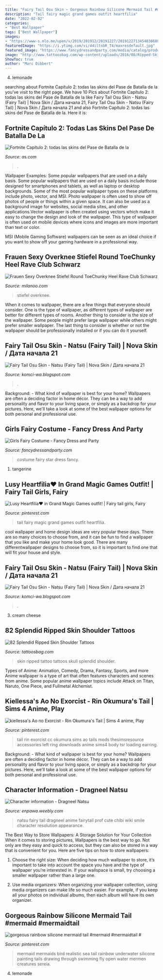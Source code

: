 ```yaml
---
title: "Fairy Tail Osu Skin ~ Gorgeous Rainbow Silicone Mermaid Tail #mermaid #mermaidtail #"
description: "Tail fairy magic grand games outfit heartfilia"
date: "2022-02-02"
categories:
- "Best Wallpaper"
tags: ["Best Wallpaper"]
images:
- "https://www-s.mlo.me/upen/v/2019/201912/20191227/201912271345403668811.jpg"
featuredImage: "https://i.ytimg.com/vi/44iltnbR_T4/maxresdefault.jpg"
featured_image: "https://www.fancydressandparty.com/media/catalog/product/g/i/girls-star-fairy-costume-and-wings-1_1.jpg"
image: "http://www.tattoosbag.com/wp-content/uploads/2016/08/Ripped-Skin-Skull-Tattoo-rs1472.jpg"
ShowToc: true
author: "Marc Dibbert"
---
```



4. lemonade 

	

		
searching about Fortnite Capítulo 2: todas las skins del Pase de Batalla de la you've visit to the right page. We have 10 Pics about Fortnite Capítulo 2: todas las skins del Pase de Batalla de la like Fairy Tail Osu Skin - Natsu (Fairy Tail) | Nova Skin / Дата начала 21, Fairy Tail Osu Skin - Natsu (Fairy Tail) | Nova Skin / Дата начала 21 and also Fortnite Capítulo 2: todas las skins del Pase de Batalla de la. Here it is:
		
    
## Fortnite Capítulo 2: Todas Las Skins Del Pase De Batalla De La

<img loading=lazy src="https://as01.epimg.net/meristation/imagenes/2019/10/15/noticias/1571149596_716174_1571149829_portada_normal.jpg" onerror="this.onerror=null;this.src='https://tse4.mm.bing.net/th?id=OIP.3oLaRXoxrtNIPqKk2QtGiwHaEK&amp;pid=15.1';" alt="Fortnite Capítulo 2: todas las skins del Pase de Batalla de la">

_Source: as.com_

>. 

	

Wallpaper Examples: Some popular wallpapers that are used on a daily basis.
Some popular wallpapers that are used on a daily basis include those designed for smartphones and tablets, as well as laptop or desktop backgrounds. Some of the most popular wallpaper types on these platforms include photo, vector, and MSI. 
Photo wallpaper is often used to show off photos of people or things within a given space. It can also be used as a background image for websites, social media sites, and other applications.Vector wallpaper is often created using vectors which make it easy to change the design and look of the wallpaper. This type of wallpaper is often used on mobile devices where icons and images are more important than text or color. 

MSI (Mobile Gaming Software) wallpapers can be seen as an ideal choice if you want to show off your gaming hardware in a professional way.

    
## Frauen Sexy Overknee Stiefel Round ToeChunky Heel Rave Club Schwarz

<img loading=lazy src="https://www-s.mlo.me/upen/v/2019/201912/20191227/201912271345403668811.jpg" onerror="this.onerror=null;this.src='https://tse2.mm.bing.net/th?id=OIP.FKh9tt70r91hbF_XvRp86AHaJ4&amp;pid=15.1';" alt="Frauen Sexy Overknee Stiefel Round ToeChunky Heel Rave Club Schwarz">

_Source: milanoo.com_

>stiefel overknee. 

	

When it comes to wallpaper, there are a few things that everyone should consider. One is the type of wallpaper, as different types of wallpaper are better for different types of rooms. Another thing to consider is the size of the wallpaper. Some people might prefer large wallpaper while others might prefer smaller wallpaper. The last thing to consider is whether or not the wallpaper should be professionally installed or if you can do it yourself.

    
## Fairy Tail Osu Skin - Natsu (Fairy Tail) | Nova Skin / Дата начала 21

<img loading=lazy src="https://i.ytimg.com/vi/44iltnbR_T4/maxresdefault.jpg" onerror="this.onerror=null;this.src='https://tse2.mm.bing.net/th?id=OIP.ncB05mB1vS5shAn7sD3d2gHaEK&amp;pid=15.1';" alt="Fairy Tail Osu Skin - Natsu (Fairy Tail) | Nova Skin / Дата начала 21">

_Source: komci-wa.blogspot.com_

>. 

	

Background: - What kind of wallpaper is best for your home?
Wallpapers are often a deciding factor in home décor. They can be a way to add personality and flavor to your living space, or simply as a backdrop for your pictures. Here, we'll take a look at some of the best wallpaper options for both personal and professional use.

    
## Girls Fairy Costume - Fancy Dress And Party

<img loading=lazy src="https://www.fancydressandparty.com/media/catalog/product/g/i/girls-star-fairy-costume-and-wings-1_1.jpg" onerror="this.onerror=null;this.src='https://tse1.mm.bing.net/th?id=OIP.bhsO2u6Ksnm4g8B8ZdtKQQHaJ4&amp;pid=15.1';" alt="Girls Fairy Costume - Fancy Dress and Party">

_Source: fancydressandparty.com_

>costume fairy star dress fancy. 

	

1. tangerine 

    
## Lusy Heartfilia♥ In Grand Magic Games Outfit! | Fairy Tail Girls, Fairy

<img loading=lazy src="https://i.pinimg.com/736x/dd/88/d0/dd88d01df49d22df3ad29c515a47b1a7.jpg" onerror="this.onerror=null;this.src='https://tse1.mm.bing.net/th?id=OIP.mWYY_WAv0C8hcgOJxU85xgAAAA&amp;pid=15.1';" alt="Lusy Heartfilia♥ in Grand Magic Games outfit! | Fairy tail girls, Fairy">

_Source: pinterest.com_

>tail fairy magic grand games outfit heartfilia. 

	

cool wallpaper and home design ideas are very popular these days. There are so many choices to choose from, and it can be fun to find a wallpaper that you like and make your home look good. There are many differentwallpaper designs to choose from, so it is important to find one that will fit your house and style.

    
## Fairy Tail Osu Skin - Natsu (Fairy Tail) | Nova Skin / Дата начала 21

<img loading=lazy src="https://i.ytimg.com/vi/3CtgXkQOjTo/maxresdefault.jpg" onerror="this.onerror=null;this.src='https://tse3.mm.bing.net/th?id=OIP.7JD29yM_QZYCOn3bx4PwJAHaEK&amp;pid=15.1';" alt="Fairy Tail Osu Skin - Natsu (Fairy Tail) | Nova Skin / Дата начала 21">

_Source: komci-wa.blogspot.com_

>. 

	

3. cream cheese 

    
## 82 Splendid Ripped Skin Shoulder Tattoos

<img loading=lazy src="http://www.tattoosbag.com/wp-content/uploads/2016/08/Ripped-Skin-Skull-Tattoo-rs1472.jpg" onerror="this.onerror=null;this.src='https://tse4.mm.bing.net/th?id=OIP.ZxTuo-ZyO8nGILsiZlgQ-gHaL5&amp;pid=15.1';" alt="82 Splendid Ripped Skin Shoulder Tattoos">

_Source: tattoosbag.com_

>skin ripped tattoo tattoos skull splendid shoulder. 

	

Types of Anime: Animation, Comedy, Drama, Fantasy, Sports, and more
Anime wallpaper is a type of art that often features characters and scenes from anime. Some popular anime wallpaper topics include Attack on Titan, Naruto, One Piece, and Fullmetal Alchemist.

    
## Kiellessa&#039;s Ao No Exorcist - Rin Okumura&#039;s Tail | Sims 4 Anime, Play

<img loading=lazy src="https://i.pinimg.com/736x/df/66/f5/df66f5ef601fc13c79bcb11c6b93db04.jpg" onerror="this.onerror=null;this.src='https://tse3.mm.bing.net/th?id=OIP.5Os3Ze_CZr6kRnqXRzrCXwHaFj&amp;pid=15.1';" alt="kiellessa&#039;s Ao no Exorcist - Rin Okumura&#039;s Tail | Sims 4 anime, Play">

_Source: pinterest.com_

>tail rin exorcist cc okumura sims ao tails mods thesimsresource accessories left ring downloads anime sims4 body tsr loading earring. 

	

Background: - What kind of wallpaper is best for your home?
Wallpapers are often a deciding factor in home décor. They can be a way to add personality and flavor to your living space, or simply as a backdrop for your pictures. Here, we'll take a look at some of the best wallpaper options for both personal and professional use.

    
## Character Information - Dragneel Natsu

<img loading=lazy src="http://enpawa.weebly.com/uploads/2/2/0/4/22045354/294754909.jpg?248" onerror="this.onerror=null;this.src='https://tse3.mm.bing.net/th?id=OIP.TNHaLvuXtUO_bh7IoOUGTwHaHa&amp;pid=15.1';" alt="Character information - Dragneel Natsu">

_Source: enpawa.weebly.com_

>natsu fairy tail dragneel anime fairytail prof cute chibi wiki smile character resolution appearance. 

	

The Best Way to Store Wallpapers: A Storage Solution for Your Collection
When it comes to storing pictures, Wallpapers is the best way to go. Not only are they easy and quick to access, but they can also be stored in a way that is convenient for you. Here are five tips on how to store wallpapers:
1) Choose the right size: When deciding how much wallpaper to store, it’s important to take into account the space you have and the type of wallpaper you’re interested in. If your wallspace is small, try choosing a smaller wallpaper rather than a large one.

2) Use media organizers: When organizing your wallpaper collection, using media organizers can make life so much easier. For example, if you keep all your photos on individual albums, then each album will have its own organizer.

    
## Gorgeous Rainbow Silicone Mermaid Tail #mermaid #mermaidtail #

<img loading=lazy src="https://i.pinimg.com/736x/48/44/91/4844910e40ca33070a9511db2080dcdd.jpg" onerror="this.onerror=null;this.src='https://tse2.mm.bing.net/th?id=OIP.ayTrsR8qjZwjI71O42w74gHaHa&amp;pid=15.1';" alt="gorgeous rainbow silicone mermaid tail #mermaid #mermaidtail #">

_Source: pinterest.com_

>mermaid mermaids bird realistic sea tail rainbow underwater silicone painting tails drawing through swimming fly open water mermen creatures sereia. 

	

4. lemonade 

